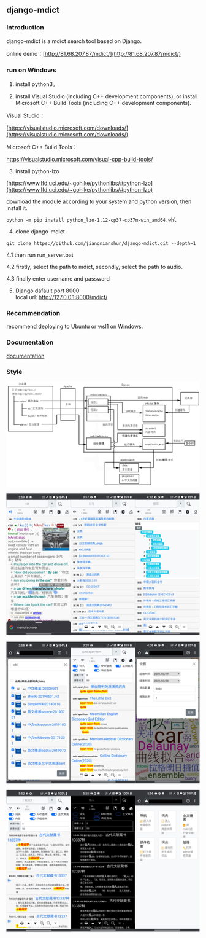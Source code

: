﻿## django-mdict

### Introduction

django-mdict is a mdict search tool based on Django.

online demo：[http://81.68.207.87/mdict/](http://81.68.207.87/mdict/)

### run on Windows

1. install python3。

2. install Visual Studio (including C++ development components), or install Microsoft C++ Build Tools (including C++ development components).

Visual Studio：

[https://visualstudio.microsoft.com/downloads/](https://visualstudio.microsoft.com/downloads/)

Microsoft C++ Build Tools：

[https://visualstudio.microsoft.com/visual-cpp-build-tools/
](https://visualstudio.microsoft.com/visual-cpp-build-tools/
)

3. install python-lzo

[https://www.lfd.uci.edu/~gohlke/pythonlibs/#python-lzo](https://www.lfd.uci.edu/~gohlke/pythonlibs/#python-lzo)

download the module according to your system and python version, then install it.

```
python -m pip install python_lzo-1.12-cp37-cp37m-win_amd64.whl
```

4. clone django-mdict

```
git clone https://github.com/jiangnianshun/django-mdict.git --depth=1
```

4.1 then run run_server.bat

4.2 firstly, select the path to mdict, secondly, select the path to audio.

4.3 finally enter username and password

5. Django dafault port 8000
<br />local url: http://127.0.0.1:8000/mdict/
   
### Recommendation

recommend deploying to Ubuntu or wsl1 on Windows.

### Documentation

[documentation](doc_index.md)

### Style

![图片1](doc/img/structure.png?raw=true)

![图片2](doc/img/img1.jpg?raw=true)

![图片3](doc/img/img2.jpg?raw=true)

![图片4](doc/img/img3.jpg?raw=true)

